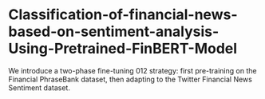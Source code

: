 # Classification-of-financial-news-based-on-sentiment-analysis-Using-Pretrained-FinBERT-Model
We introduce a two-phase fine-tuning 012 strategy: first pre-training on the Financial PhraseBank dataset, then adapting to the Twitter Financial News Sentiment dataset.
